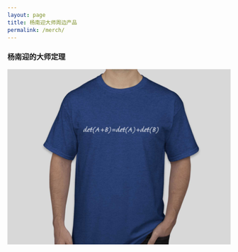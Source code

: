 ```yaml
---
layout: page
title: 杨南迎大师周边产品
permalink: /merch/
---
```


### 杨南迎的大师定理
![杨南迎大师定理](/images/tshirt-grandmaster-theorem.jpg)